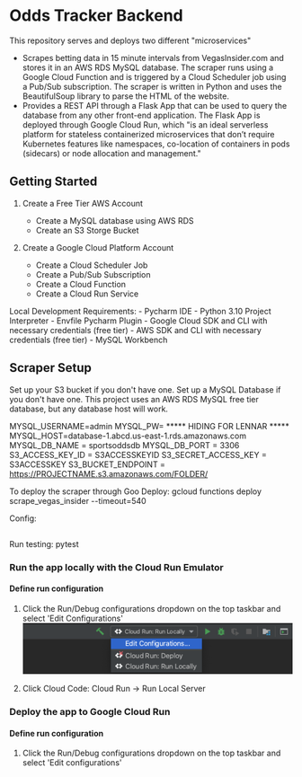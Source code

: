 # Odds Tracker Backend

This repository serves and deploys two different "microservices" 

   - Scrapes betting data in 15 minute intervals from VegasInsider.com and stores it in an AWS RDS MySQL database. The scraper runs using a Google Cloud Function and is triggered by a Cloud Scheduler job using a Pub/Sub subscription. The scraper is written in Python and uses the BeautifulSoup library to parse the HTML of the website.
   - Provides a REST API through a Flask App that can be used to query the database from any other front-end application. The Flask App is deployed through Google Cloud Run, which "is an ideal serverless platform for stateless containerized microservices that don’t require Kubernetes features like namespaces, co-location of containers in pods (sidecars) or node allocation and management."
    
## Getting Started
1) Create a Free Tier AWS Account
    - Create a MySQL database using AWS RDS
    - Create an S3 Storge Bucket

2) Create a Google Cloud Platform Account
    - Create a Cloud Scheduler Job
    - Create a Pub/Sub Subscription
    - Create a Cloud Function
    - Create a Cloud Run Service

Local Development Requirements:
    - Pycharm IDE
    - Python 3.10 Project Interpreter
    - Envfile Pycharm Plugin
    - Google Cloud SDK and CLI with necessary credentials (free tier)
    - AWS SDK and CLI with necessary credentials (free tier)
    - MySQL Workbench

## Scraper Setup
Set up your S3 bucket if you don't have one. Set up a MySQL Database if you don't have one.
This project uses an AWS RDS MySQL free tier database, but any database host will work.

MYSQL_USERNAME=admin
MYSQL_PW= ***** HIDING FOR LENNAR *****
MYSQL_HOST=database-1.abcd.us-east-1.rds.amazonaws.com
MYSQL_DB_NAME = sportsoddsdb
MYSQL_DB_PORT = 3306
S3_ACCESS_KEY_ID = S3ACCESSKEYID
S3_SECRET_ACCESS_KEY = S3ACCESSKEY
S3_BUCKET_ENDPOINT = https://PROJECTNAME.s3.amazonaws.com/FOLDER/

To deploy the scraper through Goo
Deploy: gcloud functions deploy scrape_vegas_insider --timeout=540

Config: 


## 
Run testing: pytest


### Run the app locally with the Cloud Run Emulator
#### Define run configuration

1. Click the Run/Debug configurations dropdown on the top taskbar and select 'Edit Configurations'
![image](./img/edit-config.png)

2. Click Cloud Code: Cloud Run -> Run Local Server


### Deploy the app to Google Cloud Run
#### Define run configuration

1. Click the Run/Debug configurations dropdown on the top taskbar and select 'Edit configurations'
